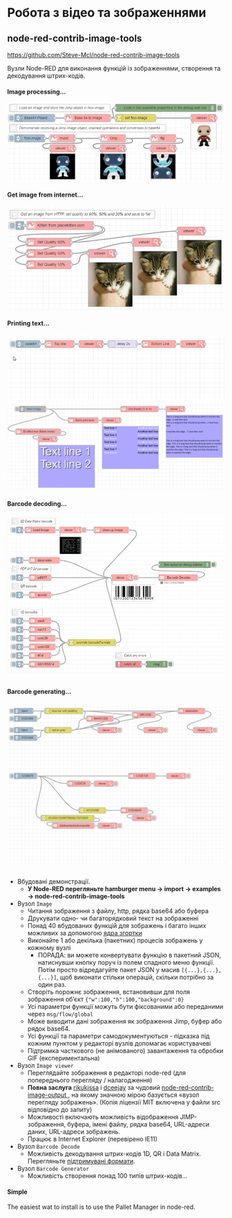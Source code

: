 # Робота з відео та зображеннями

## node-red-contrib-image-tools

https://github.com/Steve-Mcl/node-red-contrib-image-tools

Вузли Node-RED для виконання функцій із зображеннями, створення та декодування штрих-кодів.

#### Image processing...

![Image_processing](media/59148882-30857400-8a06-11e9-9b7a-227e761bd617.png)

#### Get image from internet...

[![kittens](media/79025855-dea9ff00-7b7e-11ea-98de-2297d879962d.png)](https://user-images.githubusercontent.com/44235289/79025855-dea9ff00-7b7e-11ea-98de-2297d879962d.png)

#### Printing text...

[![printing_text](media/59148604-fcf51a80-8a02-11e9-9a6b-f1578d6ee391.gif)](https://user-images.githubusercontent.com/44235289/59148604-fcf51a80-8a02-11e9-9a6b-f1578d6ee391.gif)       [![printing_text](media/81293532-66433a80-9065-11ea-88e5-3a3893574255.png)](https://user-images.githubusercontent.com/44235289/81293532-66433a80-9065-11ea-88e5-3a3893574255.png)

### 

#### Barcode decoding...

[![barcode-decoding](media/122010221-cd780600-cdb2-11eb-9ced-b61699808d5c.gif)](https://user-images.githubusercontent.com/44235289/122010221-cd780600-cdb2-11eb-9ced-b61699808d5c.gif)      

### 

#### Barcode generating...

[![barcode-generating](media/122010342-f13b4c00-cdb2-11eb-8358-82bc79dce4e8.gif)](https://user-images.githubusercontent.com/44235289/122010342-f13b4c00-cdb2-11eb-8358-82bc79dce4e8.gif)      

## 

- Вбудовані демонстрації.
   - **У Node-RED перегляньте hamburger menu → import → examples → node-red-contrib-image-tools**
- Вузол `Image` 
   - Читання зображення з файлу, http, рядка base64 або буфера
   - Друкувати одно- чи багаторядковий текст на зображенні
   - Понад 40 вбудованих функцій для зображень і багато інших можливих за допомогою [ядра згортки](https://en.wikipedia.org/wiki/Kernel_(image_processing))
   - Виконайте 1 або декілька (пакетних) процесів зображень у кожному вузлі
     - ПОРАДА: ви можете конвертувати функцію в пакетний JSON, натиснувши кнопку поруч із полем спадного меню функції. Потім просто відредагуйте пакет JSON у масив `[{...},{...},{...}]`, щоб виконати стільки операцій, скільки потрібно за один раз.
   - Створіть порожнє зображення, встановивши для поля зображення об’єкт `{"w":100,"h":100,"background":0}`
   - Усі параметри функції можуть бути фіксованими або переданими через `msg/flow/global`
   - Може виводити дані зображення як зображення Jimp, буфер або рядок base64.
   - Усі функції та параметри самодокументуються - підказка під кожним пунктом у редакторі вузлів допомагає користувачеві
   - Підтримка часткового (не анімованого) завантаження та обробки GIF (експериментальна)
- Вузол `Image viewer`
   - Переглядайте зображення в редакторі node-red (для попереднього перегляду / налагодження)
   - **Повна заслуга** [rikukissa](https://github.com/rikukissa) і [dceejay](https://github.com/dceejay) за чудовий [node-red-contrib-image-output ](https://github.com/rikukissa/node-red-contrib-image-output), на якому значною мірою базується «вузол перегляду зображень». (Копія ліцензії MIT включена у файли src відповідно до запиту)
   - Можливості включають можливість відображення JIMP-зображення, буфера, імені файлу, рядка base64, URL-адреси даних, URL-адреси зображень.
   - Працює в Internet Explorer (перевірено IE11)
- Вузол `Barcode Decode`
   - Можливість декодування штрих-кодів 1D, QR і Data Matrix. Перегляньте [підтримувані формати](https://www.npmjs.com/package/@zxing/library#supported-formats).
- Вузол `Barcode Generator`
   - Можливість створення понад 100 типів штрих-кодів...

#### Simple

The easiest wat to install is to use the Pallet Manager in node-red.